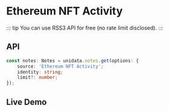 # Ethereum NFT Activity

<Logos type="Notes" :names="['Ethereum', 'Polygon', 'Binance Smart Chain', 'Arbitrum', 'Fantom', 'Gnosis', 'POAP', 'RSS3']" />

::: tip
You can use RSS3 API for free (no rate limit disclosed).
:::

## API

```ts
const notes: Notes = unidata.notes.get(options: {
    source: 'Ethereum NFT Activity';
    identity: string;
    limit?: number;
});
```

## Live Demo

<Notes :source="'Ethereum NFT Activity'" :defaultIdentity="'0xC8b960D09C0078c18Dcbe7eB9AB9d816BcCa8944'" />

